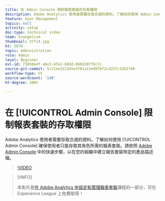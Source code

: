 ```yaml
---
title: 在 Admin Console 限制報表套裝的存取權限
description: Adobe Analytics 使用者需要存取合適的資料。了解如何使用 Admin Console 確保使用者只能存取其角色所需的報表套裝。請依照 Adobe Admin Console 中的快速步驟，以在您的組織中建立報告套裝特定的產品描述檔。
feature: User Management
topics: null
activity: setup
doc-type: technical video
team: Evangelism
thumbnail: 37714.jpg
kt: 5870
topic: Administration
role: Admin
level: Beginner
exl-id: 71050e4f-a6e3-4fe2-88dd-866d207f6c7c
source-git-commit: 5c11ee3222e5e3f81a13ed8fbf2cd22fc32b1740
workflow-type: ht
source-wordcount: '149'
ht-degree: 100%

---
```


# 在 [!UICONTROL Admin Console] 限制報表套裝的存取權限

Adobe Analytics 使用者需要存取合適的資料。了解如何使用 [!UICONTROL Admin Console] 確保使用者只能存取其角色所需的報表套裝。請依照 [Adobe Admin Console](https://adminconsole.adobe.com/) 中的快速步驟，以在您的組織中建立報告套裝特定的產品描述檔。

>[!VIDEO](https://video.tv.adobe.com/v/37714/?quality=12&learn=on)

>[!INFO]
>
> 本影片是[在 Adobe Analytics 中設定和管理報表套裝](https://experienceleague.adobe.com/?recommended=Analytics-A-1-2021.1.administration)課程的一部分，可在 Experience League 上免費取得！